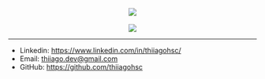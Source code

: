 <div align="center">
  <a href="#">
  <img src="https://i.imgur.com/srgR34J.png"/>

</div>
<br>
  <div align="center">
   <a href="https://www.linkedin.com/in/thiiagohsc/" target="_blank"><img src="https://img.shields.io/badge/-LinkedIn-%230077B5?style=for-the-badge&logo=linkedin&logoColor=white" target="_blank"></a>
  </div>

<hr>

- Linkedin: https://www.linkedin.com/in/thiiagohsc/
- Email: thiiago.dev@gmail.com
- GitHub: https://github.com/thiiagohsc

